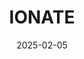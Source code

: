 ---  
layout: startup_page  
title: "IONATE"  
id: "ionate.energy"  
permalink: "/ionateionate.energy02052025/"  
website: "https://www.ionate.energy/"  
funding_round: "Series A"  
funding_amount: "$17M"  
investors: "AlbionVC, In-Q-Tel (IQT), JGC MIRAI Innovation Fund, Santander InnoEnergy Climate Fund, Antares Ventures, IQ Capital, Zero Carbon Capital, Cycle Group"  
about: "IONATE offers a hardware and software solution for smart electricity grids. Its Hybrid Intelligent Transformer (HIT) replaces old transformers with a device that detects and resolves power disturbances, while its Aurora software platform enhances network efficiency and renewables hosting capacity using AI. This addresses the growing need for grid modernization to meet increasing energy demands."  
markets: "Energy, Smart Grids, AI, Electrical Distribution, Hardware, Power Grid, Software"  
hq: "Edinburgh, Scotland, United Kingdom"  
founded_year: "2019"  
linkedin: "https://www.linkedin.com/company/ionate-energy"  
twitter: "https://twitter.com/IONATE_Energy"  
instagram: ""  
facebook: ""  
crunchbase: "https://www.crunchbase.com/organization/ionate-ltd"  
pitchbook: "https://pitchbook.com/profiles/company/465808-51"  

date_display: "05-Feb-2025"  
date: "2025-02-05"

# SEO Optimization  
meta_title: "IONATE - Series A Funding ($17M)"  
meta_description: "IONATE, IONATE offers a hardware and software solution for smart electricity grids. Its Hybrid Intelligent Transformer (HIT) replaces old transformers with a ..."  
meta_keywords: "IONATE, Energy, Smart Grids, AI, Electrical Distribution, Hardware, Power Grid, Software, Series A funding"  
canonical_url: "https://startup.projectstartups.com/ionateionate.energy02052025/"  
---